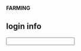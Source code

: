 <!DOCTYPE/>
<HTML>
  <head>
    <strong>FARMING</strong>
  </head>
      <body method="POST">
        <form>
          <h2>
            login info
          </h2>
          <input type="text">
        </form>
      </body>
</HTML>
